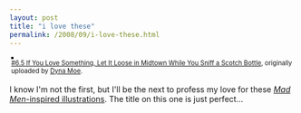 ```yaml
---
layout: post
title: "i love these"
permalink: /2008/09/i-love-these.html
---
```


<p><style type="text/css">.flickr-photo { border: solid 2px #000000; }.flickr-yourcomment { }.flickr-frame { text-align: left; padding: 3px; }.flickr-caption { font-size: 0.8em; margin-top: 0px; }</style><div class="flickr-frame">	<a href="http://www.flickr.com/photos/nobodyssweetheart/2883036246/" title="photo sharing"><img src="http://farm4.static.flickr.com/3131/2883036246_da3c28a086.jpg" class="flickr-photo" alt="" /></a><br />	<span class="flickr-caption"><a href="http://www.flickr.com/photos/nobodyssweetheart/2883036246/">#6.5 If You Love Something, Let It Loose in Midtown While You Sniff a Scotch Bottle</a>, originally uploaded by <a href="http://www.flickr.com/people/nobodyssweetheart/">Dyna Moe</a>.</span></div>				<p class="flickr-yourcomment">	I know I'm not the first, but I'll be the next to profess my love for these <a href="http://www.flickr.com/photos/nobodyssweetheart/sets/72157606178887453/"><i>Mad Men</i>-inspired illustrations</a>.  The title on this one is just perfect...</p></p>



